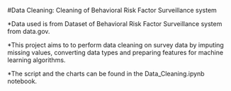 #Data Cleaning: Cleaning of Behavioral Risk Factor Surveillance system

*Data used is from Dataset of Behavioral Risk Factor Surveillance system from data.gov.

*This project aims to to perform data cleaning on survey data by imputing missing values, converting data types and preparing features for machine learning algorithms.

*The script and the charts can be found in the Data_Cleaning.ipynb notebook.
